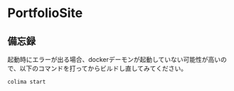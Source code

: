 # PortfolioSite

## 備忘録
起動時にエラーが出る場合、dockerデーモンが起動していない可能性が高いので、以下のコマンドを打ってからビルドし直してみてください。
```java
colima start
```